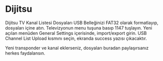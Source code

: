 # Dijitsu
Dijitsu TV Kanal Listesi Dosyaları
USB Belleğinizi FAT32 olarak formatlayıp, dosyaları içine atın. 
Televizyonun menu tuşuna basıp 1147 tuşlayın. 
Yeni açılan menüden General Settings içerisinde, import/export girin. 
USB Channel List Upload kısmını seçin, ekranda success yazısı çıkacaktır. 

Yeni transponder ve kanal eklerseniz, dosyaları buradan paylaşırsanız herkes faydalansın. 
